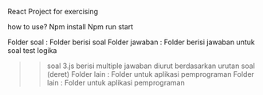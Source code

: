 React Project for exercising

how to use?
Npm install
Npm run start

Folder soal : Folder berisi soal
Folder jawaban : Folder berisi jawaban untuk soal test logika
>> soal 3.js berisi multiple jawaban diurut berdasarkan urutan soal (deret)
Folder lain : Folder untuk aplikasi pemprograman
Folder lain : Folder untuk aplikasi pemprograman

